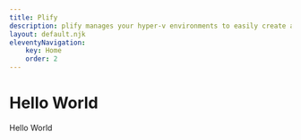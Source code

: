 ```yaml
---
title: Plify
description: plify manages your hyper-v environments to easily create and sychronize development environments across teams
layout: default.njk
eleventyNavigation:
    key: Home
    order: 2
---
```

# Hello World

Hello World